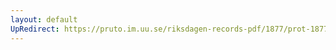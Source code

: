 ```yaml
---
layout: default
UpRedirect: https://pruto.im.uu.se/riksdagen-records-pdf/1877/prot-1877--fk--034/prot-1877--fk--034_000.pdf
---
```

